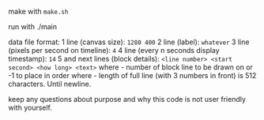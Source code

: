 make with `make.sh`

run with ./main <whatever>

data file format:
1 line (canvas size): `1280 400`
2 line (label): `whatever`
3 line (pixels per second on timeline): `4`
4 line (every n seconds display timestamp): `14`
5 and next lines (block details): `<line number> <start second> <how long> <text>`
where <line number> - number of block line to be drawn on or -1 to place in order
where <text> - length of full line (with 3 numbers in front) is 512 characters. Until newline.

keep any questions about purpose and why this code is not user friendly with yourself.
